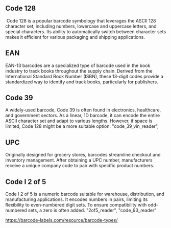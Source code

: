 ## Code 128
 Code 128 is a popular barcode symbology that leverages the ASCII 128 character set, including numbers, lowercase and uppercase letters, and special characters. Its ability to automatically switch between character sets makes it efficient for various packaging and shipping applications.
 
## EAN
EAN-13 barcodes are a specialized type of barcode used in the book industry to track books throughout the supply chain. Derived from the International Standard Book Number (ISBN), these 13-digit codes provide a standardized way to identify and track books, particularly for publishers.
## Code 39
A widely-used barcode, Code 39 is often found in electronics, healthcare, and government sectors. As a linear, 1D barcode, it can encode the entire ASCII character set and adapt to various lengths. However, if space is limited, Code 128 might be a more suitable option.
"code_39_vin_reader",

## UPC
Originally designed for grocery stores, barcodes streamline checkout and inventory management. After obtaining a UPC number, manufacturers receive a unique company code to pair with specific product numbers.
## Code I 2 of 5
Code I 2 of 5 is a numeric barcode suitable for warehouse, distribution, and manufacturing applications. It encodes numbers in pairs, limiting its flexibility to even-numbered digit sets. To ensure compatibility with odd-numbered sets, a zero is often added.
"2of5_reader",
"code_93_reader"


https://barcode-labels.com/resource/barcode-types/